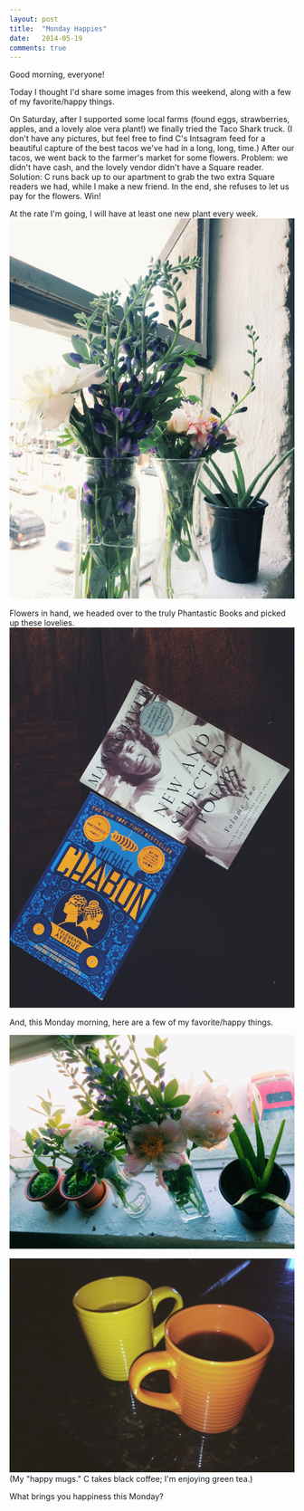```yaml
---
layout: post
title:  "Monday Happies"
date:   2014-05-19
comments: true
---
```


Good morning, everyone!

Today I thought I'd share some images from this weekend, along with a few of my favorite/happy things.

On Saturday, after I supported some local farms (found eggs, strawberries, apples, and a lovely aloe vera plant!) we finally tried the Taco Shark truck. (I don't have any pictures, but feel free to find C's Intsagram feed for a beautiful capture of the best tacos we've had in a long, long, time.) After our tacos, we went back to the farmer's market for some flowers. Problem: we didn't have cash, and the lovely vendor didn't have a Square reader. Solution: C runs back up to our apartment to grab the two extra Square readers we had, while I make a new friend. In the end, she refuses to let us pay for the flowers. Win!


At the rate I'm going, I will have at least one new plant every week.
![](/img/monday-flowers.jpg)

Flowers in hand, we headed over to the truly Phantastic Books and picked up these lovelies.
![](/img/monday-books.jpg)

And, this Monday morning, here are a few of my favorite/happy things.

![](/img/monday-plants.jpg)

![](/img/monday-mugs.jpg)
(My "happy mugs." C takes black coffee; I'm enjoying green tea.)

What brings you happiness this Monday?
